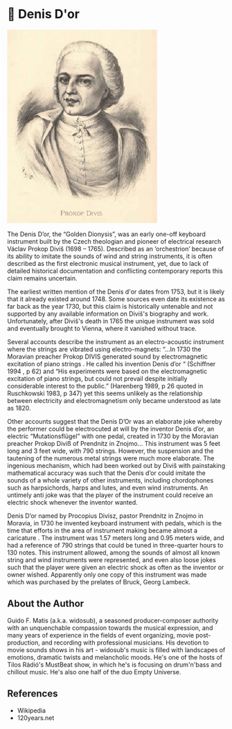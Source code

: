 # 🎵 Denis D'or

![img](_static/images/denis-dor/img.jpg)

The Denis D’or, the “Golden Dionysis”, was an early one-off keyboard instrument built by the Czech theologian 
and pioneer of electrical research Václav Prokop Diviš (1698 – 1765). Described as an ‘orchestrion’ because of its
ability to imitate the sounds of wind and string instruments, it is often described as the first electronic musical 
instrument, yet, due to lack of detailed historical documentation and conflicting contemporary reports this claim 
remains uncertain.

The earliest written mention of the Denis d'or dates from 1753, but it is likely that it already existed around 1748. 
Some sources even date its existence as far back as the year 1730, but this claim is historically untenable and not 
supported by any available information on Diviš's biography and work. Unfortunately, after Diviš's death in 1765 
the unique instrument was sold and eventually brought to Vienna, where it vanished without trace.

Several accounts describe the instrument as an electro-acoustic instrument where the strings are vibrated using electro-magnets: “…In 1730 the Moravian preacher Prokop DIVIS generated sound by electromagnetic excitation of piano strings . He called his invention Denis d’or “ (Schiffner 1994 , p 62) and “His experiments were based on the electromagnetic excitation of piano strings, but could not prevail despite initially considerable interest to the public.” (Harenberg 1989, p 26 quoted in Ruschkowski 1983, p 347) yet this seems unlikely as the relationship between electricity and electromagnetism only became understood as late as 1820.

Other accounts suggest that the Denis D’Or was an elaborate joke whereby the performer could be electrocuted at will by the inventor Denis d’or, an electric “Mutationsflügel” with one pedal, created in 1730 by the  Moravian preacher Prokop Diviß of Prendnitz in Znojmo… This instrument was 5 feet long and 3 feet wide, with 790 strings. However, the suspension and the tautening of the numerous metal strings were much more elaborate. The ingenious mechanism, which had been worked out by Diviš with painstaking mathematical accuracy was such that the Denis d’or could imitate the sounds of a whole variety of other instruments, including chordophones such as harpsichords, harps and lutes, and even wind instruments. An untimely anti joke was that the player of the instrument could receive an electric shock whenever the inventor wanted.

Denis D’or named by Procopius Divisz, pastor Prendnitz in Znojmo in Moravia, in 1730 he invented keyboard 
instrument with pedals, which is the time that efforts in the area of instrument making became almost a 
caricature . The instrument was 1.57 meters long and 0.95 meters wide, and had a reference of 790 strings that 
could be tuned in three-quarter hours to 130 notes. This instrument allowed, among the sounds of almost all 
known string and wind instruments were represented, and even also loose jokes such that the player were given an
electric shock as often as the inventor or owner wished. Apparently only one copy of this instrument was made 
which was purchased by the prelates of Bruck, Georg Lambeck.

## About the Author

Guido F. Matis (a.k.a. widosub), a seasoned producer-composer authority with an unquenchable compassion 
towards the musical expression, and many years of experience in the fields of event organizing, movie post-production, and recording with professional musicians. His devotion to movie sounds shows in his art - widosub's 
music is filled with landscapes of emotions, dramatic twists and melancholic moods. He's one of the hosts of Tilos
Rádió's MustBeat show, in which he's is focusing on drum'n'bass and chillout music. He's also one half of the duo 
Empty Universe.

## References

- Wikipedia 
- 120years.net

